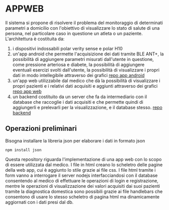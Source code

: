 # APPWEB

Il sistema si propone di risolvere il problema del monitoraggio di determinati parametri a domicilio con l'obiettivo di visualizzare lo stato di salute di una persona, nel particolare caso in questione un atleta o un paziente.
L'architettura è costituita da:
1. i dispositivi indossabili polar verity sense e polar H10
2. un'app android che permette l'acquisizione dei dati tramite BLE ANT+, la possibilità di aggiungere parametri misurati dall'utente in questione, come pressione arteriosa e diabete, la possibilità di aggiungere eventuali esercizi svolti dall'utente, la possibilità di visualizzare i propri dati in modo intellegibile attraverso dei grafici [repo app android](https://github.com/UniSalento-IDALab-IoTCourse-2022-2023/wot-project-part1-AndroidApp-DegiorgiProto)
3. un'app web utilizzabile dal medico che dà la possibilità di visualizzare i propri pazienti e i relativi dati acquisiti e aggiunti attraverso dei grafici [repo app web](https://github.com/UniSalento-IDALab-IoTCourse-2022-2023/wot-project-part3-WebApp-DegiorgiProto)
4. un backend costituito da un server che fa da intermediario con il database che raccoglie i dati acquisiti e che permette quindi di aggiungerli e prelevarli per la visualizzazione, e il database stesso. [repo backend](https://github.com/UniSalento-IDALab-IoTCourse-2022-2023/wot-project-part2-Backend-DegiorgiProto)


## Operazioni preliminari

Bisogna installare la libreria json per elaborare i dati in formato json
```
npm install json
```

Questa repository riguarda l'implementazione di una app web con lo scopo di essere utilizzata dal medico.
I file in html creano lo scheletro delle pagine della web app, cui è aggiunto lo stile grazie ai file css. I file html tramite i form vanno a interrogare il server nodejs interfacciandosi con il database consentendo al medico di effettuare le operazioni di login e registrazione, mentre le operazioni di visualizzazione dei valori acquisiti dai suoi pazienti tramite la diagnostica domestica sono possibili grazie ai file handlebars che consentono di usare lo stesso scheletro di pagina html ma dinamicamente aggiornati con i dati presi dal db.
